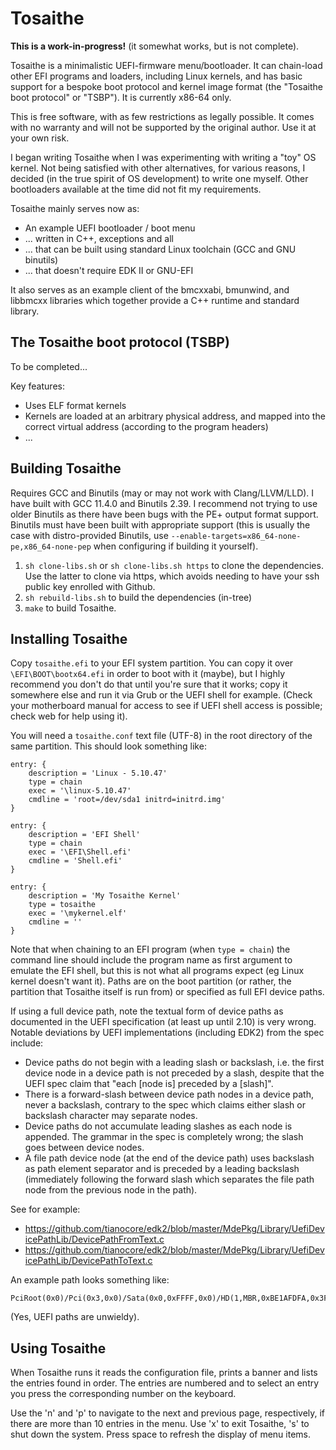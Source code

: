 # Tosaithe

**This is a work-in-progress!**
(it somewhat works, but is not complete).

Tosaithe is a minimalistic UEFI-firmware menu/bootloader. It can chain-load other EFI programs
and loaders, including Linux kernels, and has basic support for a bespoke boot protocol and
kernel image format (the "Tosaithe boot protocol" or "TSBP"). It is currently x86-64 only.

This is free software, with as few restrictions as legally possible. It comes with no warranty
and will not be supported by the original author. Use it at your own risk.

I began writing Tosaithe when I was experimenting with writing a "toy" OS kernel. Not being
satisfied with other alternatives, for various reasons, I decided (in the true spirit of OS
development) to write one myself. Other bootloaders available at the time did not fit my
requirements. 

Tosaithe mainly serves now as:

* An example UEFI bootloader / boot menu
* ... written in C++, exceptions and all
* ... that can be built using standard Linux toolchain (GCC and GNU binutils)
* ... that doesn't require EDK II or GNU-EFI

It also serves as an example client of the bmcxxabi, bmunwind, and libbmcxx libraries which
together provide a C++ runtime and standard library.

## The Tosaithe boot protocol (TSBP)

To be completed...

Key features:

* Uses ELF format kernels
* Kernels are loaded at an arbitrary physical address, and mapped into the correct virtual address
  (according to the program headers)
* ...

## Building Tosaithe

Requires GCC and Binutils (may or may not work with Clang/LLVM/LLD). I have built with GCC 11.4.0
and Binutils 2.39. I recommend not trying to use older Binutils as there have been bugs with the
PE+ output format support. Binutils must have been built with appropriate support (this is usually
the case with distro-provided Binutils, use `--enable-targets=x86_64-none-pe,x86_64-none-pep` when
configuring if building it yourself).

1. `sh clone-libs.sh` or `sh clone-libs.sh https` to clone the dependencies. Use the latter to
    clone via https, which avoids needing to have your ssh public key enrolled with Github.
2. `sh rebuild-libs.sh` to build the dependencies (in-tree)
3. `make` to build Tosaithe.

## Installing Tosaithe

Copy `tosaithe.efi` to your EFI system partition. You can copy it over `\EFI\BOOT\bootx64.efi` in
order to boot with it (maybe), but I highly recommend you don't do that until you're sure that it
works; copy it somewhere else and run it via Grub or the UEFI shell for example. (Check your
motherboard manual for access to see if UEFI shell access is possible; check web for help using
it). 

You will need a `tosaithe.conf` text file (UTF-8) in the root directory of the same partition. This
should look something like:

```
entry: {
    description = 'Linux - 5.10.47'
    type = chain
    exec = '\linux-5.10.47'
    cmdline = 'root=/dev/sda1 initrd=initrd.img'
}

entry: {
    description = 'EFI Shell'
    type = chain
    exec = '\EFI\Shell.efi'
    cmdline = 'Shell.efi'
}

entry: {
    description = 'My Tosaithe Kernel'
    type = tosaithe
    exec = '\mykernel.elf'
    cmdline = ''
}
```

Note that when chaining to an EFI program (when `type = chain`) the command line should include
the program name as first argument to emulate the EFI shell, but this is not what all programs
expect (eg Linux kernel doesn't want it). Paths are on the boot partition (or rather, the
partition that Tosaithe itself is run from) or specified as full EFI device paths.

If using a full device path, note the textual form of device paths as documented in the UEFI
specification (at least up until 2.10) is very wrong. Notable deviations by UEFI implementations
(including EDK2) from the spec include:

* Device paths do not begin with a leading slash or backslash, i.e. the first device node in a
  device path is not preceded by a slash, despite that the UEFI spec claim that "each [node is]
  preceded by a [slash]".
* There is a forward-slash between device path nodes in a device path, never a backslash, contrary
  to the spec which claims either slash or backslash character may separate nodes.
* Device paths do not accumulate leading slashes as each node is appended. The grammar in the spec
  is completely wrong; the slash goes between device nodes.
* A file path device node (at the end of the device path) uses backslash as path element separator
  and is preceded by a leading backslash (immediately following the forward slash which separates
  the file path node from the previous node in the path).
  
See for example:
* https://github.com/tianocore/edk2/blob/master/MdePkg/Library/UefiDevicePathLib/DevicePathFromText.c
* https://github.com/tianocore/edk2/blob/master/MdePkg/Library/UefiDevicePathLib/DevicePathToText.c

An example path looks something like:
```
PciRoot(0x0)/Pci(0x3,0x0)/Sata(0x0,0xFFFF,0x0)/HD(1,MBR,0xBE1AFDFA,0x3F,0xFBC1)/\some\file.txt
```
(Yes, UEFI paths are unwieldy).

## Using Tosaithe

When Tosaithe runs it reads the configuration file, prints a banner and lists the entries found in
order. The entries are numbered and to select an entry you press the corresponding number on the
keyboard.

Use the 'n' and 'p' to navigate to the next and previous page, respectively, if there are more
than 10 entries in the menu. Use 'x' to exit Tosaithe, 's' to shut down the system. Press space
to refresh the display of menu items.
